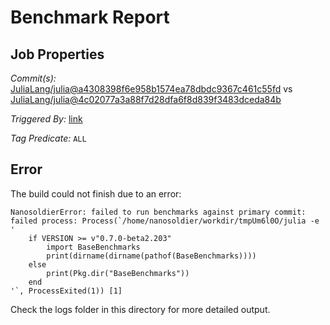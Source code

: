 # Benchmark Report

## Job Properties

*Commit(s):* [JuliaLang/julia@a4308398f6e958b1574ea78dbdc9367c461c55fd](https://github.com/JuliaLang/julia/commit/a4308398f6e958b1574ea78dbdc9367c461c55fd) vs [JuliaLang/julia@4c02077a3a88f7d28dfa6f8d839f3483dceda84b](https://github.com/JuliaLang/julia/commit/4c02077a3a88f7d28dfa6f8d839f3483dceda84b)

*Triggered By:* [link](https://github.com/JuliaLang/julia/pull/28857#issuecomment-418966607)

*Tag Predicate:* `ALL`

## Error

The build could not finish due to an error:

```
NanosoldierError: failed to run benchmarks against primary commit: failed process: Process(`/home/nanosoldier/workdir/tmpUm6l0O/julia -e '
    if VERSION >= v"0.7.0-beta2.203"
        import BaseBenchmarks
        print(dirname(dirname(pathof(BaseBenchmarks))))
    else
        print(Pkg.dir("BaseBenchmarks"))
    end
'`, ProcessExited(1)) [1]
```

Check the logs folder in this directory for more detailed output.

